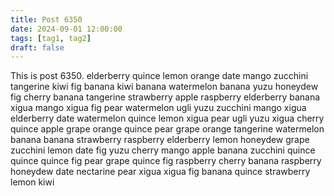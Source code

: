 ```yaml
---
title: Post 6350
date: 2024-09-01 12:00:00
tags: [tag1, tag2]
draft: false
---
```

This is post 6350.
elderberry
quince
lemon
orange
date
mango
zucchini
tangerine
kiwi
fig
banana
kiwi
banana
watermelon
banana
yuzu
honeydew
fig
cherry
banana
tangerine
strawberry
apple
raspberry
elderberry
banana
xigua
mango
xigua
fig
pear
watermelon
ugli
yuzu
zucchini
mango
xigua
elderberry
date
watermelon
quince
lemon
xigua
pear
ugli
yuzu
xigua
cherry
quince
apple
grape
orange
quince
pear
grape
orange
tangerine
watermelon
banana
banana
strawberry
raspberry
elderberry
lemon
honeydew
grape
zucchini
lemon
date
fig
yuzu
cherry
mango
apple
banana
zucchini
quince
quince
quince
fig
pear
grape
quince
fig
raspberry
cherry
banana
raspberry
honeydew
date
nectarine
pear
xigua
xigua
fig
banana
quince
strawberry
lemon
kiwi
